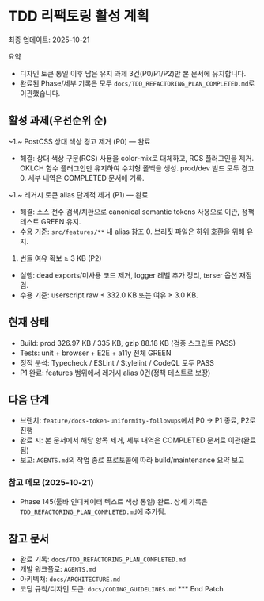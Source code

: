 # TDD 리팩토링 활성 계획

최종 업데이트: 2025-10-21

요약

- 디자인 토큰 통일 이후 남은 유지 과제 3건(P0/P1/P2)만 본 문서에 유지합니다.
- 완료된 Phase/세부 기록은 모두 `docs/TDD_REFACTORING_PLAN_COMPLETED.md`로
  이관했습니다.

## 활성 과제(우선순위 순)

~1.~ PostCSS 상대 색상 경고 제거 (P0) — 완료

- 해결: 상대 색상 구문(RCS) 사용을 color-mix로 대체하고, RCS 플러그인을 제거.
  OKLCH 함수 플러그인만 유지하여 수치형 폴백을 생성. prod/dev 빌드 모두 경고 0.
  세부 내역은 COMPLETED 문서에 기록.

~1.~ 레거시 토큰 alias 단계적 제거 (P1) — 완료

- 해결: 소스 전수 검색/치환으로 canonical semantic tokens 사용으로 이관, 정책
  테스트 GREEN 유지.
- 수용 기준: `src/features/**` 내 alias 참조 0. 브리짓 파일은 하위 호환을 위해
  유지.

1. 번들 여유 확보 ≥ 3 KB (P2)

- 실행: dead exports/미사용 코드 제거, logger 레벨 추가 정리, terser 옵션
  재점검.
- 수용 기준: userscript raw ≤ 332.0 KB 또는 여유 ≥ 3.0 KB.

## 현재 상태

- Build: prod 326.97 KB / 335 KB, gzip 88.18 KB (검증 스크립트 PASS)
- Tests: unit + browser + E2E + a11y 전체 GREEN
- 정적 분석: Typecheck / ESLint / Stylelint / CodeQL 모두 PASS
- P1 완료: features 범위에서 레거시 alias 0건(정책 테스트로 보장)

## 다음 단계

- 브랜치: `feature/docs-token-uniformity-followups`에서 P0 → P1 종료, P2로 진행
- 완료 시: 본 문서에서 해당 항목 제거, 세부 내역은 COMPLETED 문서로 이관(완료됨)
- 보고: `AGENTS.md`의 작업 종료 프로토콜에 따라 build/maintenance 요약 보고

### 참고 메모 (2025-10-21)

- Phase 145(툴바 인디케이터 텍스트 색상 통일) 완료. 상세 기록은
  `TDD_REFACTORING_PLAN_COMPLETED.md`에 추가됨.

## 참고 문서

- 완료 기록: `docs/TDD_REFACTORING_PLAN_COMPLETED.md`
- 개발 워크플로: `AGENTS.md`
- 아키텍처: `docs/ARCHITECTURE.md`
- 코딩 규칙/디자인 토큰: `docs/CODING_GUIDELINES.md` \*\*\* End Patch

